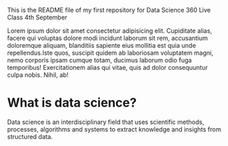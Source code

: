 This is the README file of my first repository
for Data Science 360 Live Class 4th September

Lorem ipsum dolor sit amet consectetur adipisicing elit. Cupiditate alias, facere qui voluptas dolore modi incidunt laborum sit rem, accusantium doloremque aliquam, blanditiis sapiente eius mollitia est quia unde repellendus.Iste quos, suscipit quidem ab laboriosam voluptatem magni, nemo corporis ipsam cumque totam, ducimus laborum odio fuga temporibus! Exercitationem alias qui vitae, quis ad dolor consequuntur culpa nobis. Nihil, ab!


# What is data science?

Data science is an interdisciplinary field that uses scientific methods, processes, algorithms and systems to extract knowledge and insights from structured data.